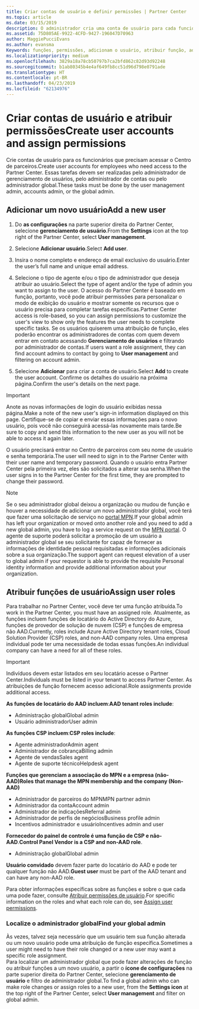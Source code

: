 ```yaml
---
title: Criar contas de usuário e definir permissões | Partner Center
ms.topic: article
ms.date: 03/15/2019
description: O administrador cria uma conta de usuário para cada funcionário de parceiro que precise acessar o Partner Center.
ms.assetid: 75D805AE-9922-4CFD-9427-196047D70963
author: MaggiePucciEvans
ms.author: evansma
Keywords: funções, permissões, adicionam o usuário, atribuir função, admin, agente,
ms.localizationpriority: medium
ms.openlocfilehash: 3829a18a78cb50797b7ca2bfd862c82d93d92248
ms.sourcegitcommit: b1ab80345b4e4af649fb8cc51d96d798e0791ade
ms.translationtype: HT
ms.contentlocale: pt-BR
ms.lasthandoff: 04/23/2019
ms.locfileid: "62134976"
---
```

# <a name="create-user-accounts-and-assign-permissions"></a><span data-ttu-id="578b1-104">Criar contas de usuário e atribuir permissões</span><span class="sxs-lookup"><span data-stu-id="578b1-104">Create user accounts and assign permissions</span></span>

<span data-ttu-id="578b1-105">Crie contas de usuário para os funcionários que precisam acessar o Centro de parceiros.</span><span class="sxs-lookup"><span data-stu-id="578b1-105">Create user accounts for employees who need access to the Partner Center.</span></span> <span data-ttu-id="578b1-106">Essas tarefas devem ser realizadas pelo administrador de gerenciamento de usuários, pelo administrador de contas ou pelo administrador global.</span><span class="sxs-lookup"><span data-stu-id="578b1-106">These tasks must be done by the user management admin, accounts admin, or the global admin.</span></span> 


## <a name="add-a-new-user"></a><span data-ttu-id="578b1-107">Adicionar um novo usuário</span><span class="sxs-lookup"><span data-stu-id="578b1-107">Add a new user</span></span>

1. <span data-ttu-id="578b1-108">Do **as configurações** na parte superior direita do Partner Center, selecione **gerenciamento de usuário**.</span><span class="sxs-lookup"><span data-stu-id="578b1-108">From the **Settings** icon at the top right of the Partner Center, select **User management**.</span></span>

2.  <span data-ttu-id="578b1-109">Selecione **Adicionar usuário**.</span><span class="sxs-lookup"><span data-stu-id="578b1-109">Select **Add user**.</span></span>

3.  <span data-ttu-id="578b1-110">Insira o nome completo e endereço de email exclusivo do usuário.</span><span class="sxs-lookup"><span data-stu-id="578b1-110">Enter the user’s full name and unique email address.</span></span>

4.  <span data-ttu-id="578b1-111">Selecione o tipo de agente e/ou o tipo de administrador que deseja atribuir ao usuário.</span><span class="sxs-lookup"><span data-stu-id="578b1-111">Select the type of agent and/or the type of admin you want to assign to the user.</span></span> <span data-ttu-id="578b1-112">O acesso do Partner Center é baseado em função, portanto, você pode atribuir permissões para personalizar o modo de exibição do usuário e mostrar somente os recursos que o usuário precisa para completar tarefas específicas.</span><span class="sxs-lookup"><span data-stu-id="578b1-112">Partner Center access is role-based, so you can assign permissions to customize the user's view to show only the features the user needs to complete specific tasks.</span></span>  <span data-ttu-id="578b1-113">Se os usuários quiserem uma atribuição de função, eles poderão encontrar os administradores de contas com quem devem entrar em contato acessando **Gerenciamento de usuários** e filtrando por administrador de contas.</span><span class="sxs-lookup"><span data-stu-id="578b1-113">If users want a role assignment, they can find account admins to contact by going to **User management** and filtering on account admin.</span></span>

5.  <span data-ttu-id="578b1-114">Selecione **Adicionar** para criar a conta de usuário.</span><span class="sxs-lookup"><span data-stu-id="578b1-114">Select **Add** to create the user account.</span></span> <span data-ttu-id="578b1-115">Confirme os detalhes do usuário na próxima página.</span><span class="sxs-lookup"><span data-stu-id="578b1-115">Confirm the user's details on the next page.</span></span>

> [!IMPORTANT]  
> <span data-ttu-id="578b1-116">Anote as novas informações de login do usuário exibidas nessa página.</span><span class="sxs-lookup"><span data-stu-id="578b1-116">Make a note of the new user's sign-in information displayed on this page.</span></span> <span data-ttu-id="578b1-117">Certifique-se de copiar e enviar essas informações para o novo usuário, pois você não conseguirá acessá-las novamente mais tarde.</span><span class="sxs-lookup"><span data-stu-id="578b1-117">Be sure to copy and send this information to the new user as you will not be able to access it again later.</span></span> 

<span data-ttu-id="578b1-118">O usuário precisará entrar no Centro de parceiros com seu nome de usuário e senha temporária.</span><span class="sxs-lookup"><span data-stu-id="578b1-118">The user will need to sign in to the Partner Center with their user name and temporary password.</span></span> <span data-ttu-id="578b1-119">Quando o usuário entra Partner Center pela primeira vez, eles são solicitados a alterar sua senha.</span><span class="sxs-lookup"><span data-stu-id="578b1-119">When the user signs in to the Partner Center for the first time, they are prompted to change their password.</span></span> 

> [!NOTE]  
>  <span data-ttu-id="578b1-120">Se o seu administrador global deixou a organização ou mudou de função e houver a necessidade de adicionar um novo administrador global, você terá que fazer uma solicitação de serviço no [portal MPN](https://partner.microsoft.com/support).</span><span class="sxs-lookup"><span data-stu-id="578b1-120">If your global admin has left your organization or moved onto another role and you need to add a new global admin, you have to log a service request on the [MPN portal](https://partner.microsoft.com/support).</span></span> <span data-ttu-id="578b1-121">O agente de suporte poderá solicitar a promoção de um usuário a administrador global se seu solicitante for capaz de fornecer as informações de identidade pessoal requisitadas e informações adicionais sobre a sua organização.</span><span class="sxs-lookup"><span data-stu-id="578b1-121">The support agent can request elevation of a user to global admin if your requestor is able to provide the requisite Personal identity information and provide additional information about your organization.</span></span>

## <a name="assign-user-roles"></a><span data-ttu-id="578b1-122">Atribuir funções de usuário</span><span class="sxs-lookup"><span data-stu-id="578b1-122">Assign user roles</span></span>

<span data-ttu-id="578b1-123">Para trabalhar no Partner Center, você deve ter uma função atribuída.</span><span class="sxs-lookup"><span data-stu-id="578b1-123">To work in the Partner Center, you must have an assigned role.</span></span>  <span data-ttu-id="578b1-124">Atualmente, as funções incluem funções de locatário do Active Directory do Azure, funções de provedor de solução de nuvem (CSP) e funções de empresa não AAD.</span><span class="sxs-lookup"><span data-stu-id="578b1-124">Currently, roles include Azure Active Directory tenant roles, Cloud Solution Provider (CSP) roles, and non-AAD company roles.</span></span> <span data-ttu-id="578b1-125">Uma empresa individual pode ter uma necessidade de todas essas funções.</span><span class="sxs-lookup"><span data-stu-id="578b1-125">An individual company can have a need for all of these roles.</span></span>

>[!Important]
><span data-ttu-id="578b1-126">Indivíduos devem estar listados em seu locatário acesse o Partner Center.</span><span class="sxs-lookup"><span data-stu-id="578b1-126">Individuals must be listed in your tenant to access Partner Center.</span></span> <span data-ttu-id="578b1-127">As atribuições de função fornecem acesso adicional.</span><span class="sxs-lookup"><span data-stu-id="578b1-127">Role assignments provide additional access.</span></span>


<span data-ttu-id="578b1-128">**As funções de locatário do AAD incluem**:</span><span class="sxs-lookup"><span data-stu-id="578b1-128">**AAD tenant roles include**:</span></span>
- <span data-ttu-id="578b1-129">Administração global</span><span class="sxs-lookup"><span data-stu-id="578b1-129">Global admin</span></span>
- <span data-ttu-id="578b1-130">Usuário administrador</span><span class="sxs-lookup"><span data-stu-id="578b1-130">User admin</span></span>

<span data-ttu-id="578b1-131">**As funções CSP incluem**:</span><span class="sxs-lookup"><span data-stu-id="578b1-131">**CSP roles include**:</span></span>
- <span data-ttu-id="578b1-132">Agente administrador</span><span class="sxs-lookup"><span data-stu-id="578b1-132">Admin agent</span></span>
- <span data-ttu-id="578b1-133">Administrador de cobrança</span><span class="sxs-lookup"><span data-stu-id="578b1-133">Billing admin</span></span>
- <span data-ttu-id="578b1-134">Agente de vendas</span><span class="sxs-lookup"><span data-stu-id="578b1-134">Sales agent</span></span>
- <span data-ttu-id="578b1-135">Agente de suporte técnico</span><span class="sxs-lookup"><span data-stu-id="578b1-135">Helpdesk agent</span></span>

<span data-ttu-id="578b1-136">**Funções que gerenciam a associação do MPN e a empresa (não-AAD)**</span><span class="sxs-lookup"><span data-stu-id="578b1-136">**Roles that manage the MPN membership and the company (Non-AAD)**</span></span>
- <span data-ttu-id="578b1-137">Administrador de parceiros do MPN</span><span class="sxs-lookup"><span data-stu-id="578b1-137">MPN partner admin</span></span>
- <span data-ttu-id="578b1-138">Administrador da conta</span><span class="sxs-lookup"><span data-stu-id="578b1-138">Account admin</span></span>
- <span data-ttu-id="578b1-139">Administrador de indicações</span><span class="sxs-lookup"><span data-stu-id="578b1-139">Referral admin</span></span>
- <span data-ttu-id="578b1-140">Administrador de perfis de negócios</span><span class="sxs-lookup"><span data-stu-id="578b1-140">Business profile admin</span></span>
- <span data-ttu-id="578b1-141">Incentivos administrador e usuário</span><span class="sxs-lookup"><span data-stu-id="578b1-141">Incentives admin and user</span></span>

<span data-ttu-id="578b1-142">**Fornecedor do painel de controle é uma função de CSP e não-AAD**.</span><span class="sxs-lookup"><span data-stu-id="578b1-142">**Control Panel Vendor is a CSP and non-AAD role**.</span></span>
- <span data-ttu-id="578b1-143">Administração global</span><span class="sxs-lookup"><span data-stu-id="578b1-143">Global admin</span></span>

<span data-ttu-id="578b1-144">**Usuário convidado** devem fazer parte do locatário do AAD e pode ter qualquer função não AAD.</span><span class="sxs-lookup"><span data-stu-id="578b1-144">**Guest user** must be part of the AAD tenant and can have any non-AAD role.</span></span>

<span data-ttu-id="578b1-145">Para obter informações específicas sobre as funções e sobre o que cada uma pode fazer, consulte [Atribuir permissões de usuário](permissions-overview.md).</span><span class="sxs-lookup"><span data-stu-id="578b1-145">For specific information on the roles and what each role can do, see [Assign user permissions](permissions-overview.md).</span></span>



### <a name="find-your-global-admin"></a><span data-ttu-id="578b1-146">Localize o administrador global</span><span class="sxs-lookup"><span data-stu-id="578b1-146">Find your global admin</span></span>

<span data-ttu-id="578b1-147">Às vezes, talvez seja necessário que um usuário tem sua função alterada ou um novo usuário pode uma atribuição de função específica.</span><span class="sxs-lookup"><span data-stu-id="578b1-147">Sometimes a user might need to have their role changed or a new user may want a specific role assignment.</span></span>  
<span data-ttu-id="578b1-148">Para localizar um administrador global que pode fazer alterações de função ou atribuir funções a um novo usuário, a partir o **ícone de configurações** na parte superior direita do Partner Center, selecione **gerenciamento de usuário** e filtro de administrador global.</span><span class="sxs-lookup"><span data-stu-id="578b1-148">To find a global admin who can make role changes or assign roles to a new user, from the **Settings icon** at the top right of the Partner Center, select **User management** and filter on global admin.</span></span> 







